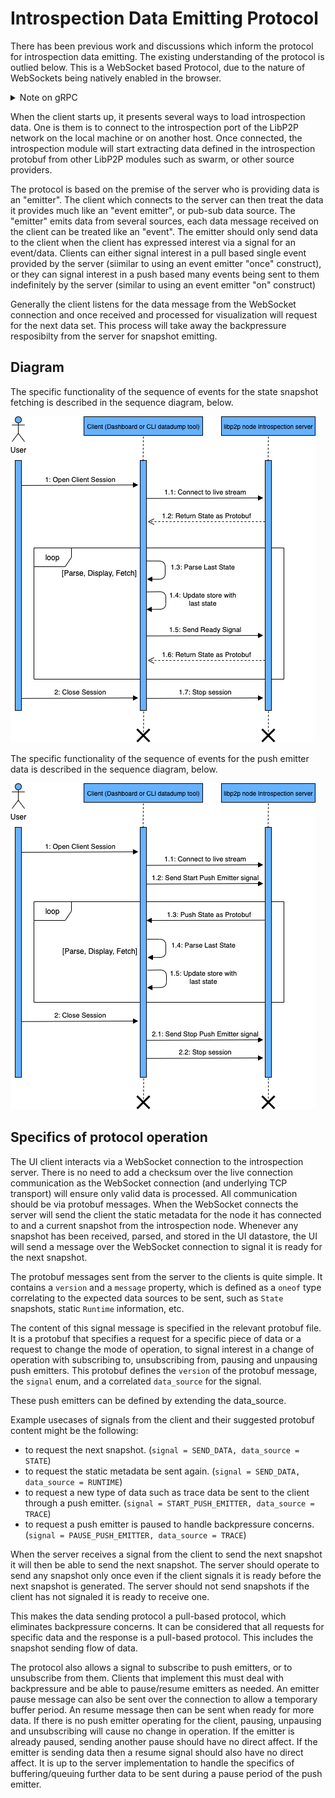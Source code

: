 # Introspection Data Emitting Protocol

There has been previous work and discussions which inform the protocol for introspection data emitting.
The existing understanding of the protocol is outlied below.
This is a WebSocket based Protocol, due to the nature of WebSockets being natively enabled in the browser.

<details>
  <summary>Note on gRPC</summary>

  There was previous discussion around using gRPC, but due to the lack of native support in the browser and the requirement to use a third party proxy infront of the gRPC enabled servers, it was decided to move forward with a simpler and more widely supported WebSocket model.

</details>

When the client starts up, it presents several ways to load introspection data. One is them is to connect to the introspection port of the LibP2P network on the local machine or on another host.
Once connected, the introspection module will start extracting data defined in the introspection protobuf from other LibP2P modules such as swarm, or other source providers.

The protocol is based on the premise of the server who is providing data is an "emitter".
The client which connects to the server can then treat the data it provides much like an "event emitter", or pub-sub data source.
The "emitter" emits data from several sources, each data message received on the client can be treated like an "event".
The emitter should only send data to the client when the client has expressed interest via a signal for an event/data.
Clients can either signal interest in a pull based single event provided by the server (siimilar to using an event emitter "once" construct), or they can signal interest in a push based many events being sent to them indefinitely by the server (similar to using an event emitter "on" construct)

Generally the client listens for the data message from the WebSocket connection and once received and processed for visualization will request for the next data set.
This process will take away the backpressure resposibilty from the server for snapshot emitting.

## Diagram

The specific functionality of the sequence of events for the state snapshot fetching is described in the sequence diagram, below.

![Sequence diagram of protocol](./images/sequence-diagram-snapshot-fetching.png "Sequence diagram of state snapshot fetching")

The specific functionality of the sequence of events for the push emitter data is described in the sequence diagram, below.

![Sequence diagram of protocol](./images/sequence-diagram-push-emitter.png "Sequence diagram of push emitter data sending")

## Specifics of protocol operation

The UI client interacts via a WebSocket connection to the introspection server.
There is no need to add a checksum over the live connection communication as the WebSocket connection (and underlying TCP transport) will ensure only valid data is processed.
All communication should be via protobuf messages.
When the WebSocket connects the server will send the client the static metadata for the node it has connected to and a current snapshot from the introspection node.
Whenever any snapshot has been received, parsed, and stored in the UI datastore, the UI will send a message over the WebSocket connection to signal it is ready for the next snapshot.

The protobuf messages sent from the server to the clients is quite simple.
It contains a `version` and a `message` property, which is defined as a `oneof` type correlating to the expected data sources to be sent, such as `State` snapshots, static `Runtime` information, etc.

The content of this signal message is specified in the relevant protobuf file.
It is a protobuf that specifies a request for a specific piece of data or a request to change the mode of operation, to signal interest in a change of operation with subscribing to, unsubscribing from, pausing and unpausing push emitters.
This protobuf defines the `version` of the protobuf message, the `signal` enum, and a correlated `data_source` for the signal.

These push emitters can be defined by extending the data_source. 

Example usecases of signals from the client and their suggested protobuf content might be the following:

- to request the next snapshot. (`signal = SEND_DATA, data_source = STATE`)
- to request the static metadata be sent again. (`signal = SEND_DATA, data_source = RUNTIME`)
- to request a new type of data such as trace data be sent to the client through a push emitter. (`signal = START_PUSH_EMITTER, data_source = TRACE`)
- to request a push emitter is paused to handle backpressure concerns. (`signal = PAUSE_PUSH_EMITTER, data_source = TRACE`)

When the server receives a signal from the client to send the next snapshot it will then be able to send the next snapshot.
The server should operate to send any snapshot only once even if the client signals it is ready before the next snapshot is generated.
The server should not send snapshots if the client has not signaled it is ready to receive one.

This makes the data sending protocol a pull-based protocol, which eliminates backpressure concerns.
It can be considered that all requests for specific data and the response is a pull-based protocol.
This includes the snapshot sending flow of data.

The protocol also allows a signal to subscribe to push emitters, or to unsubscribe from them.
Clients that implement this must deal with backpressure and be able to pause/resume emitters as needed.
An emitter pause message can also be sent over the connection to allow a temporary buffer period.
An resume message then can be sent when ready for more data.
If there is no push emitter operating for the client, pausing, unpausing and unsubscribing will cause no change in operation.
If the emitter is already paused, sending another pause should have no direct affect.
If the emitter is sending data then a resume signal should also have no direct affect.
It is up to the server implementation to handle the specifics of buffering/queuing further data to be sent during a pause period of the push emitter.
